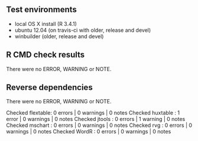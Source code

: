 ## Test environments

- local OS X install (R 3.4.1)
- ubuntu 12.04 (on travis-ci with older, release and devel) 
- winbuilder (older, release and devel)

## R CMD check results

There were no ERROR, WARNING or NOTE. 

## Reverse dependencies

There were no ERROR, WARNING or NOTE. 
  
Checked flextable: 0 errors | 0 warnings | 0 notes
Checked huxtable : 1 error  | 0 warnings | 0 notes
Checked jtools   : 0 errors | 1 warning  | 0 notes
Checked mschart  : 0 errors | 0 warnings | 0 notes
Checked rvg      : 0 errors | 0 warnings | 0 notes
Checked WordR    : 0 errors | 0 warnings | 0 notes

